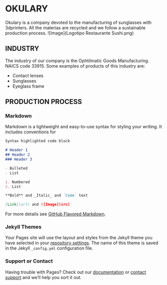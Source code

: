 # OKULARY
Okulary is a company devoted to the manufacturing of sunglasses with 3dprinters. All the materias are recycled and we follow a sustainable production process.
 ![Image](Logotipo Restaurante Sushi.png)
## INDUSTRY
The industry of our company is the Ophtilmatic Goods Manufacturing. NAICS code 33915.
Some examples of products of this industry are:
- Contact lenses
- Sunglasses
- Eyeglass frame

## PRODUCTION PROCESS







### Markdown

Markdown is a lightweight and easy-to-use syntax for styling your writing. It includes conventions for

```markdown
Syntax highlighted code block

# Header 1
## Header 2
### Header 3

- Bulleted
- List

1. Numbered
2. List

**Bold** and _Italic_ and `Code` text

[Link](url) and ![Image](src)
```

For more details see [GitHub Flavored Markdown](https://guides.github.com/features/mastering-markdown/).

### Jekyll Themes

Your Pages site will use the layout and styles from the Jekyll theme you have selected in your [repository settings](https://github.com/Ainhoa-Urtasun-UPNA/hohr-project-group-assignment-okulary/settings/pages). The name of this theme is saved in the Jekyll `_config.yml` configuration file.

### Support or Contact

Having trouble with Pages? Check out our [documentation](https://docs.github.com/categories/github-pages-basics/) or [contact support](https://support.github.com/contact) and we’ll help you sort it out.
